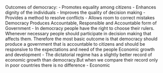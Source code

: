Outcomes of democracy:
	- Promotes equality among citizens
	- Enhances dignity of the individuals
	- Improves the quality of decision making
	- Provides a method to resolve conflicts
	- Allows room to correct mistakes
Democracy Produces Accountable, Responsible and Accountable form of Government
	- In democracy people have the right to choose their rulers. Whenever necessary people should participate in decision making that affects them. Therefore the most basic outcome is  that democracy should produce a government that is accountable to citizens and should be responsive to the expectations and need of the people
Economic growth and development
	- The dictatorial regime has a slightly better record of economic growth than democracy.But when we compare their record only in poor countries there is no difference
	- Economic 
